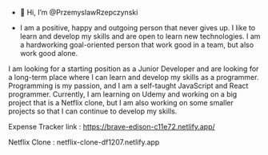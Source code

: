 - 👋 Hi, I’m @PrzemyslawRzepczynski

- I am a positive, happy and outgoing person that never gives up. I like to learn and develop my skills and are open to learn new technologies. I am a hardworking goal-oriented person that work good in a team, but also work good alone. 

I am looking for a starting position as a Junior Developer and are looking for a long-term place where I can learn and develop my skills as a programmer. Programming is my passion, and I am a self-taught JavaScript and React programmer. Currently, I am learning on Udemy and working on a big project that is a Netflix clone, but I am also working on some smaller projects so that I can continue to develop my skills. 


Expense Tracker link : https://brave-edison-c11e72.netlify.app/

Netflix Clone : netflix-clone-df1207.netlify.app


<!---
PrzemyslawRzepczynski/PrzemyslawRzepczynski is a ✨ special ✨ repository because its `README.md` (this file) appears on your GitHub profile.
You can click the Preview link to take a look at your changes.
--->
